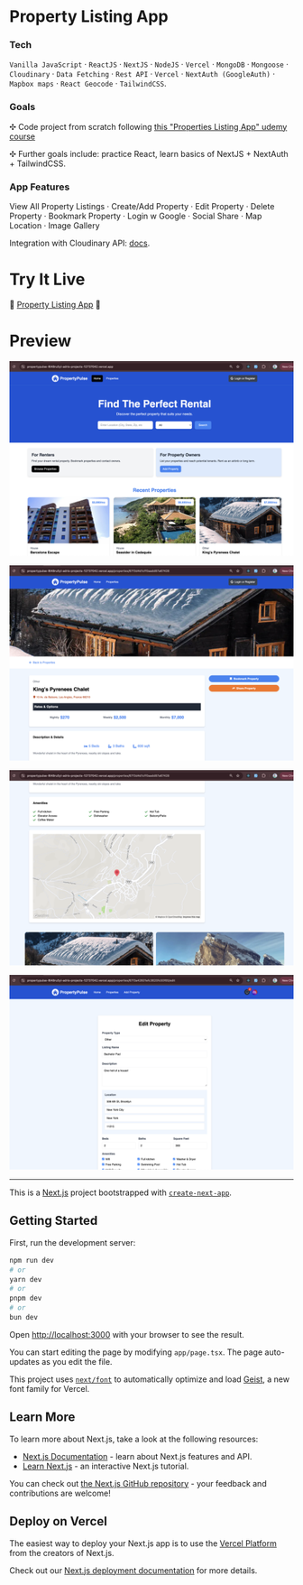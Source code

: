 # Property Listing App

### Tech

`Vanilla JavaScript` · `ReactJS` · `NextJS` · `NodeJS` · `Vercel` · `MongoDB` · `Mongoose` · `Cloudinary` · `Data Fetching` · `Rest API` · `Vercel` · `NextAuth (GoogleAuth)` · `Mapbox maps` · `React Geocode` · `TailwindCSS`.

### Goals

✣ Code project from scratch following [this "Properties Listing App" udemy course](https://www.udemy.com/course/nextjs-from-scratch/)

✣ Further goals include: practice React, learn basics of NextJS + NextAuth + TailwindCSS.

### App Features

View All Property Listings · Create/Add Property · Edit Property · Delete Property · Bookmark Property · Login w Google · Social Share · Map Location · Image Gallery

Integration with Cloudinary API: [docs](https://cloudinary.com/documentation).

# Try It Live

🚀 [Property Listing App](https://propertypulse-sage.vercel.app/) 🚀

# Preview

![PropertyPulse App, by Adri](https://raw.githubusercontent.com/0xadri/propertypulse/refs/heads/main/public/screenshots/Screenshot%202025-04-15%20at%2018.00.58.png)

![PropertyPulse App, by Adri](https://raw.githubusercontent.com/0xadri/propertypulse/refs/heads/main/public/screenshots/Screenshot%202025-04-15%20at%2018.01.22.png)

![PropertyPulse App, by Adri](https://raw.githubusercontent.com/0xadri/propertypulse/refs/heads/main/public/screenshots/Screenshot%202025-04-15%20at%2018.01.32.png)

![PropertyPulse App, by Adri](https://raw.githubusercontent.com/0xadri/propertypulse/refs/heads/main/public/screenshots/Screenshot%202025-04-15%20at%2018.02.25.png)

------------


This is a [Next.js](https://nextjs.org) project bootstrapped with [`create-next-app`](https://nextjs.org/docs/app/api-reference/cli/create-next-app).

## Getting Started

First, run the development server:

```bash
npm run dev
# or
yarn dev
# or
pnpm dev
# or
bun dev
```

Open [http://localhost:3000](http://localhost:3000) with your browser to see the result.

You can start editing the page by modifying `app/page.tsx`. The page auto-updates as you edit the file.

This project uses [`next/font`](https://nextjs.org/docs/app/building-your-application/optimizing/fonts) to automatically optimize and load [Geist](https://vercel.com/font), a new font family for Vercel.

## Learn More

To learn more about Next.js, take a look at the following resources:

- [Next.js Documentation](https://nextjs.org/docs) - learn about Next.js features and API.
- [Learn Next.js](https://nextjs.org/learn) - an interactive Next.js tutorial.

You can check out [the Next.js GitHub repository](https://github.com/vercel/next.js) - your feedback and contributions are welcome!

## Deploy on Vercel

The easiest way to deploy your Next.js app is to use the [Vercel Platform](https://vercel.com/new?utm_medium=default-template&filter=next.js&utm_source=create-next-app&utm_campaign=create-next-app-readme) from the creators of Next.js.

Check out our [Next.js deployment documentation](https://nextjs.org/docs/app/building-your-application/deploying) for more details.
